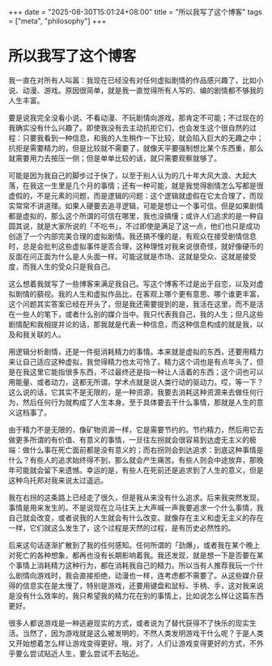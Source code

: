 +++
date = "2025-08-30T15:01:24+08:00"
title = "所以我写了这个博客"
tags = ["meta", "philosophy"]
+++

# 所以我写了这个博客

我一直在对所有人叫嚣：我现在已经没有对任何虚拟剧情的作品感兴趣了，比如小说、动漫、游戏。原因很简单，就是我一直觉得所有人写的、编的剧情都不够我的人生丰富。

要是说我完全没看小说、不看动漫、不玩剧情向游戏，那肯定不可能；不过现在的我确实没有什么兴趣了。即使我没有去主动抗拒它们，也会发生这个很自然的过程：只要我看到一种信息，和我的人生稍作一下比较，就会陷入巨大的无趣之中；抗拒是需要精力的，但是比较就不需要了，就像天平要强制想比某个东西重，那么就需要用力去按压一侧；但是单单比较的话，就只需要观察就够了。

可能是因为我自己的脚步过于快了，以至于别人认为的几十年大风大浪、大起大落，在我这一生里是几个月的事情；还有一种可能，就是我觉得剧情怎么写都是很虚假的，不是元素的问题，而是逻辑的问题：这个逻辑就虚假在它太合理了，而现实常常不讲道理。如果人硬要去追寻逻辑，可能是想让一个事可信。但是如果剧情都是虚拟的，那么这个所谓的可信在哪里，我也没搞懂；或许人们追求的是一种自圆其说，就是大家所说的「不吃书」，不过即使是满足了这一点，他们也只是成功创造了一个内部完美合理的虚拟剧情。我还搞不懂的是，有观众在接受剧情信息时，总是会批判这些虚拟事件是否合理，这种理性对我来说很奇怪，就好像硬币的反面在问正面为什么是人头面一样。可能这就是市场、这就是受众、这就是接受度，而我人生的受众只是我自己。

这么想着我就写了一些博客来满足我自己。写这个博客不过是出于自恋，以及对虚拟剧情的藐视。我的人生和虚拟作品比，在客观上哪个更有意思、哪个谁更丰富，这个问题其实答案已经在开头了，但是我还需要提到的是，我活在这里，而不是活在一些人的笔下，或者什么别的媒介当中。我只代表我自己，我的人生；但凡这些剧情配和我相提并论的话，那我就是代表一种信息，而这种信息构成的就是我，以及和我关联的人。

用逻辑分析剧情，还是一件挺消耗精力的事情。本来就是虚拟的东西，还要用精力来让自己适应这种虚拟，我觉得精力也太可怜了。精力这个词也是有点年头了，但是在我这里它能指很多东西，不过最终还是指一种让人活着的东西；这个词也可以用能量、或者动力，这都无所谓。学术点就是说人类行动的驱动力。哎，等一下？这么说的话，它其实不是无限的，是一种资源，我要去消耗这种资源来去做任何行为，然后任何行为就构成了人生本身。至于具体要去干什么事情，那就是人生的意义这档事了。

由于精力不是无限的，像矿物资源一样，它是需要节约的。节约精力，然后用它去做更多所谓的有价值、有意义的事情，一旦往左拐就会很容易到达虚无主义的极端：做什么事在死亡面前都是没有意义的；而右拐则会到达追求：到底这种事情是什么？有些人的追求始终得不到，那么就会产生痛苦。有些人则会中途放弃，那晚年可能就会留下来遗憾。幸运的是，有些人在死前还是追求到了人生的意义，但是这种乌托邦对我来说太过遥远。

我在右拐的这条路上已经走了很久，但是我从来没有什么追求。后来我突然发现，事情是用来发生的。不是说现在立马往天上大声喊一声我要追求一个什么事情，我自己就会改变，或者说我的人生就会有什么改变。就像存在主义和虚无主义的存在一样，它们就这么发生了，这个过程是天然的过程，是有历史必然性的。

后来这句话逐渐扩散到了我的任何感知。任何所谓的「劲爆」，或者我在某个晚上对死亡的各种想象，都再也没有长期影响着我。我还发现，就是想一下是否要在某个事情上消耗精力这种行为，都在消耗我自己的精力。所以当有人推荐我玩一个什么剧情向游戏时，我会直接拒绝，动漫也一样，连考虑都不需要了。从这些媒介获得的信息实在是太慢了，特别是游戏，还要用键盘和鼠标、手柄、手，这对我来说是没有什么效率的，我只希望我的精力花在别的事情上，比如说怎么样让这篇东西更好。

很多人都说游戏是一种逃避现实的方式，或者说为了替代获得不了快乐的现实生活。当然了，因为游戏就是这么被发明的，不然人类发明游戏干什么呢？于是人类又开始想着怎么样让游戏变得更好。哦，对了，人们让游戏变得更好的方式，不外乎要么尝试贴近人生，要么尝试不去贴近。
